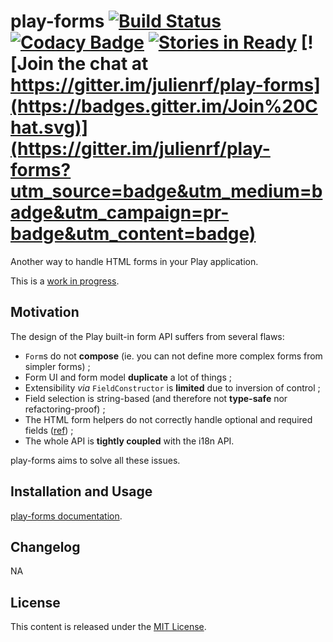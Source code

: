 # play-forms [![Build Status](https://travis-ci.org/julienrf/play-forms.svg)](https://travis-ci.org/julienrf/play-forms) [![Codacy Badge](https://www.codacy.com/project/badge/e3bfa9fc866b4f5bb418b52da6733297)](https://www.codacy.com/app/julien_2/play-forms) [![Stories in Ready](https://badge.waffle.io/julienrf/play-forms.png?label=ready&title=Ready)](https://waffle.io/julienrf/play-forms) [![Join the chat at https://gitter.im/julienrf/play-forms](https://badges.gitter.im/Join%20Chat.svg)](https://gitter.im/julienrf/play-forms?utm_source=badge&utm_medium=badge&utm_campaign=pr-badge&utm_content=badge)

Another way to handle HTML forms in your Play application.

This is a [work in progress](https://waffle.io/julienrf/play-forms).

## Motivation

The design of the Play built-in form API suffers from several flaws:

- `Form`s do not **compose** (ie. you can not define more complex forms from simpler forms) ;
- Form UI and form model **duplicate** a lot of things ;
- Extensibility _via_ `FieldConstructor` is **limited** due to inversion of control ;
- Field selection is string-based (and therefore not **type-safe** nor refactoring-proof) ;
- The HTML form helpers do not correctly handle optional and required fields ([ref](https://groups.google.com/d/topic/play-framework/ziV3_wnAWX0/discussion)) ;
- The whole API is **tightly coupled** with the i18n API.

play-forms aims to solve all these issues.

## Installation and Usage

[play-forms documentation](https://play-forms-doc.herokuapp.com/).

## Changelog

NA

## License

This content is released under the [MIT License](http://opensource.org/licenses/mit-license.php).
